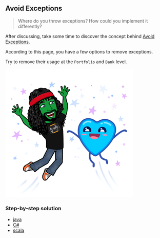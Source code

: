 ## Avoid Exceptions
> Where do you throw exceptions? How could you implement it differently?

After discussing, take some time to discover the concept behind [Avoid Exceptions](https://xtrem-tdd.netlify.app/Flavours/avoid-exceptions).

According to this page, you have a few options to remove exceptions.

Try to remove their usage at the `Portfolio` and `Bank` level.

![No exception](../../docs/img/no-exception.png)

### Step-by-step solution
- [java](../../java/docs/6.no-exception-authorized.md)
- [C#](../../c%23/docs/6.no-exception-authorized.md)
- [scala](../../scala/docs/6.no-exception-authorized.md)